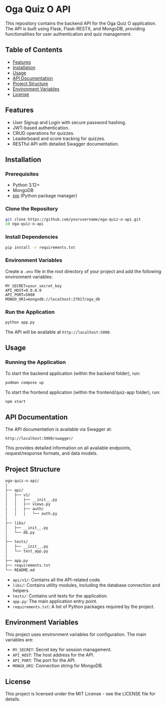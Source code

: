 
# Oga Quiz O API

This repository contains the backend API for the Oga Quiz O application. The API is built using Flask, Flask-RESTX, and MongoDB, providing functionalities for user authentication and quiz management.

## Table of Contents

- [Features](#features)
- [Installation](#installation)
- [Usage](#usage)
- [API Documentation](#api-documentation)
- [Project Structure](#project-structure)
- [Environment Variables](#environment-variables)
- [License](#license)

## Features

- User Signup and Login with secure password hashing.
- JWT-based authentication.
- CRUD operations for quizzes.
- Leaderboard and score tracking for quizzes.
- RESTful API with detailed Swagger documentation.

## Installation

### Prerequisites

- Python 3.12+
- MongoDB
- [pip](https://pip.pypa.io/en/stable/) (Python package manager)

### Clone the Repository

```bash
git clone https://github.com/yourusername/oga-quiz-o-api.git
cd oga-quiz-o-api
```

### Install Dependencies

```bash
pip install -r requirements.txt
```

### Environment Variables

Create a `.env` file in the root directory of your project and add the following environment variables:

```env
MY_SECRET=your_secret_key
API_HOST=0.0.0.0
API_PORT=5000
MONGO_URI=mongodb://localhost:27017/oga_db
```

### Run the Application

```bash
python app.py
```

The API will be available at `http://localhost:5000`.

## Usage

### Running the Application

To start the backend application (within the backend folder), run:

```bash
podman compose up
```

To start the frontend application (within the frontend/quiz-app folder), run:

```bash
npm start
```

## API Documentation

The API documentation is available via Swagger at:

```
http://localhost:5000/swagger/
```

This provides detailed information on all available endpoints, request/response formats, and data models.

## Project Structure

```bash
oga-quiz-o-api/
│
├── api/
│   ├── v1/
│   │   ├── __init__.py
│   │   ├── views.py
│   │   ├── auth/
│   │   │   └── auth.py
│
├── libs/
│   ├── __init__.py
│   └── db.py
│
├── tests/
│   ├── __init__.py
│   └── test_app.py
│
├── app.py
├── requirements.txt
└── README.md
```

- `api/v1/`: Contains all the API-related code.
- `libs/`: Contains utility modules, including the database connection and helpers.
- `tests/`: Contains unit tests for the application.
- `app.py`: The main application entry point.
- `requirements.txt`: A list of Python packages required by the project.

## Environment Variables

This project uses environment variables for configuration. The main variables are:

- `MY_SECRET`: Secret key for session management.
- `API_HOST`: The host address for the API.
- `API_PORT`: The port for the API.
- `MONGO_URI`: Connection string for MongoDB.

## License

This project is licensed under the MIT License - see the LICENSE file for details.
